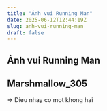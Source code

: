```yaml
---
title: "Ảnh vui Running Man"
date: 2025-06-12T12:44:19Z
slug: anh-vui-running-man
draft: false
---
```


## Ảnh vui Running Man

## Marshmallow_305

=> Dieu nhay co mot khong hai